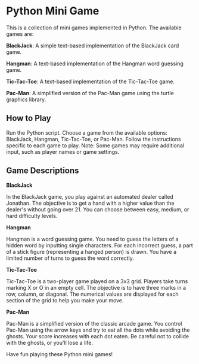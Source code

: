 # Python Mini Game
This is a collection of mini games implemented in Python. The available games are:

**BlackJack**: A simple text-based implementation of the BlackJack card game.

**Hangman**: A text-based implementation of the Hangman word guessing game.

**Tic-Tac-Toe**: A text-based implementation of the Tic-Tac-Toe game.

**Pac-Man**: A simplified version of the Pac-Man game using the turtle graphics library.

## How to Play
Run the Python script.
Choose a game from the available options: BlackJack, Hangman, Tic-Tac-Toe, or Pac-Man.
Follow the instructions specific to each game to play.
Note: Some games may require additional input, such as player names or game settings.

## Game Descriptions

**BlackJack**

In the BlackJack game, you play against an automated dealer called Jonathan. The objective is to get a hand with a higher value than the dealer's without going over 21. You can choose between easy, medium, or hard difficulty levels.

**Hangman**

Hangman is a word guessing game. You need to guess the letters of a hidden word by inputting single characters. For each incorrect guess, a part of a stick figure (representing a hanged person) is drawn. You have a limited number of turns to guess the word correctly.

**Tic-Tac-Toe**

Tic-Tac-Toe is a two-player game played on a 3x3 grid. Players take turns marking X or O in an empty cell. The objective is to have three marks in a row, column, or diagonal. The numerical values are displayed for each section of the grid to help you make your move.

**Pac-Man**

Pac-Man is a simplified version of the classic arcade game. You control Pac-Man using the arrow keys and try to eat all the dots while avoiding the ghosts. Your score increases with each dot eaten. Be careful not to collide with the ghosts, or you'll lose a life.

Have fun playing these Python mini games!
